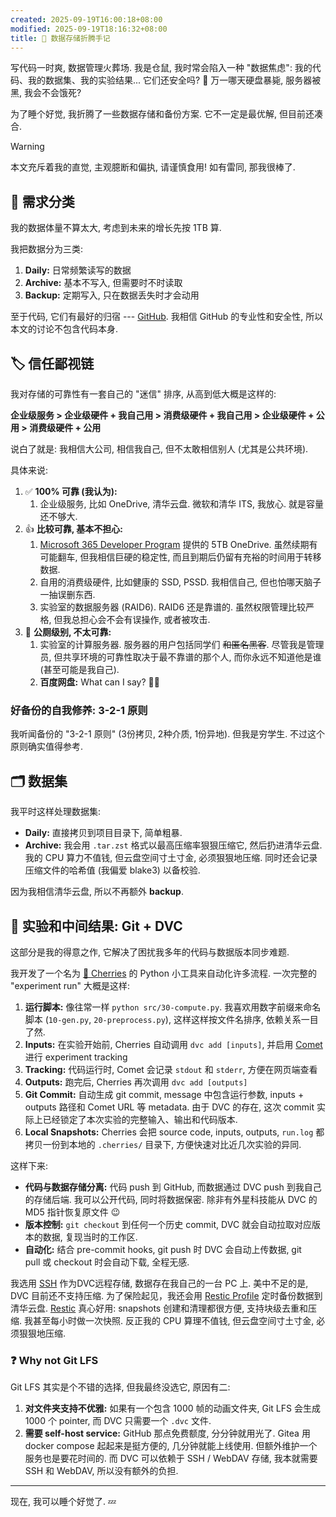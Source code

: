 ```yaml
---
created: 2025-09-19T16:00:18+08:00
modified: 2025-09-19T18:16:32+08:00
title: 💾 数据存储折腾手记
---
```

写代码一时爽, 数据管理火葬场. 我是仓鼠, 我时常会陷入一种 "数据焦虑": 我的代码、我的数据集、我的实验结果... 它们还安全吗? 🤯 万一哪天硬盘暴毙, 服务器被黑, 我会不会饿死?

为了睡个好觉, 我折腾了一些数据存储和备份方案. 它不一定是最优解, 但目前还凑合.

> [!WARNING]
> 本文充斥着我的直觉, 主观臆断和偏执, 请谨慎食用! 如有雷同, 那我很棒了.
## 📁 需求分类

我的数据体量不算太大, 考虑到未来的增长先按 1TB 算.

我把数据分为三类:

1. **Daily:** 日常频繁读写的数据
2. **Archive:** 基本不写入, 但需要时不时读取
3. **Backup:** 定期写入, 只在数据丢失时才会动用

至于代码, 它们有最好的归宿 --- [GitHub](https://github.com/). 我相信 GitHub 的专业性和安全性, 所以本文的讨论不包含代码本身.

## 🏷 信任鄙视链

我对存储的可靠性有一套自己的 "迷信" 排序, 从高到低大概是这样的:

**企业级服务 > 企业级硬件 + 我自己用 > 消费级硬件 + 我自己用 > 企业级硬件 + 公用 > 消费级硬件 + 公用**

说白了就是: 我相信大公司, 相信我自己, 但不太敢相信别人 (尤其是公共环境).

具体来说:

1. ✅ **100% 可靠 (我认为):**
	1. 企业级服务, 比如 OneDrive, 清华云盘. 微软和清华 ITS, 我放心. 就是容量还不够大.
2. 👍 **比较可靠, 基本不担心:**
	1. [Microsoft 365 Developer Program](https://developer.microsoft.com/en-us/microsoft-365/dev-program) 提供的 5TB OneDrive. 虽然续期有可能翻车, 但我相信巨硬的稳定性, 而且到期后仍留有充裕的时间用于转移数据.
	2. 自用的消费级硬件, 比如健康的 SSD, PSSD. 我相信自己, 但也怕哪天脑子一抽误删东西.
	3. 实验室的数据服务器 (RAID6). RAID6 还是靠谱的. 虽然权限管理比较严格, 但我总担心会不会有误操作, 或者被攻击.
3. 🚽 **公厕级别, 不太可靠:**
	1. 实验室的计算服务器. 服务器的用户包括同学们 ~~和匿名黑客~~. 尽管我是管理员, 但共享环境的可靠性取决于最不靠谱的那个人, 而你永远不知道他是谁 (甚至可能是我自己).
	2. **百度网盘:** What can I say? 🤷‍♂️

### 好备份的自我修养: 3-2-1 原则

我听闻备份的 "3-2-1 原则" (3份拷贝, 2种介质, 1份异地). 但我是穷学生. 不过这个原则确实值得参考.

## 🗂 数据集

我平时这样处理数据集:

- **Daily:** 直接拷贝到项目目录下, 简单粗暴.
- **Archive:** 我会用 `.tar.zst` 格式以最高压缩率狠狠压缩它, 然后扔进清华云盘. 我的 CPU 算力不值钱, 但云盘空间寸土寸金, 必须狠狠地压缩. 同时还会记录压缩文件的哈希值 (我偏爱 blake3) 以备校验.

因为我相信清华云盘, 所以不再额外 **backup**.

## 🔬 实验和中间结果: Git + DVC

这部分是我的得意之作, 它解决了困扰我多年的代码与数据版本同步难题.

我开发了一个名为 [🍒 Cherries](https://github.com/liblaf/cherries) 的 Python 小工具来自动化许多流程. 一次完整的 "experiment run" 大概是这样:

1. **运行脚本:** 像往常一样 `python src/30-compute.py`. 我喜欢用数字前缀来命名脚本 (`10-gen.py`, `20-preprocess.py`), 这样这样按文件名排序, 依赖关系一目了然.
2. **Inputs:** 在实验开始前, Cherries 自动调用 `dvc add [inputs]`, 并启用 [Comet](https://www.comet.com/site/) 进行 experiment tracking
3. **Tracking:** 代码运行时, Comet 会记录 `stdout` 和 `stderr`, 方便在网页端查看
4. **Outputs:** 跑完后, Cherries 再次调用 `dvc add [outputs]`
5. **Git Commit:** 自动生成 git commit, message 中包含运行参数, inputs + outputs 路径和 Comet URL 等 metadata. 由于 DVC 的存在, 这次 commit 实际上已经锁定了本次实验的完整输入、输出和代码版本.
6. **Local Snapshots:** Cherries 会把 source code, inputs, outputs, `run.log` 都拷贝一份到本地的 `.cherries/` 目录下, 方便快速对比近几次实验的异同.

这样下来:

- **代码与数据存储分离:** 代码 push 到 GitHub, 而数据通过 DVC push 到我自己的存储后端. 我可以公开代码, 同时将数据保密. 除非有外星科技能从 DVC 的 MD5 指针恢复原文件 😉
- **版本控制:** `git checkout` 到任何一个历史 commit, DVC 就会自动拉取对应版本的数据, 复现当时的工作区.
- **自动化:** 结合 pre-commit hooks, git push 时 DVC 会自动上传数据, git pull 或 checkout 时会自动下载, 全程无感.

我选用 [SSH](https://dvc.org/doc/user-guide/data-management/remote-storage/ssh) 作为DVC远程存储, 数据存在我自己的一台 PC 上. 美中不足的是, DVC 目前还不支持压缩. 为了保险起见，我还会用 [Restic Profile](https://creativeprojects.github.io/resticprofile/index.html) 定时备份数据到清华云盘. [Restic](https://restic.readthedocs.io/en/stable/) 真心好用: snapshots 创建和清理都很方便, 支持块级去重和压缩. 我甚至每小时做一次快照. 反正我的 CPU 算理不值钱, 但云盘空间寸土寸金, 必须狠狠地压缩.

### ❓ Why not Git LFS

Git LFS 其实是个不错的选择, 但我最终没选它, 原因有二:

1. **对文件夹支持不优雅:** 如果有一个包含 1000 帧的动画文件夹, Git LFS 会生成 1000 个 pointer, 而 DVC 只需要一个 `.dvc` 文件.
2. **需要 self-host service:** GitHub 那点免费额度, 分分钟就用光了. Gitea 用 docker compose 起起来是挺方便的, 几分钟就能上线使用. 但额外维护一个服务也是要花时间的. 而 DVC 可以依赖于 SSH / WebDAV 存储, 我本就需要 SSH 和 WebDAV, 所以没有额外的负担.

---

现在, 我可以睡个好觉了. 💤
